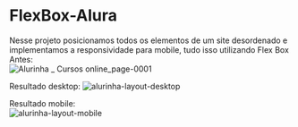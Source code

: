 # FlexBox-Alura

Nesse projeto posicionamos todos os elementos de um site desordenado e implementamos a responsividade para mobile, tudo isso utilizando Flex Box<br>
Antes:<br> ![Alurinha _ Cursos online_page-0001](https://user-images.githubusercontent.com/67664122/217977277-959046d6-e394-4eed-8e1d-fda3ea81129c.jpg)<br>

Resultado desktop: 
![alurinha-layout-desktop](https://user-images.githubusercontent.com/67664122/217976907-01a3ad33-85a9-4a04-8991-b2552058076d.png)<br>

Resultado mobile: <br>
![alurinha-layout-mobile](https://user-images.githubusercontent.com/67664122/217976961-98ae3d59-46af-4f57-bca6-8d7fa22ff21a.png)<br>

